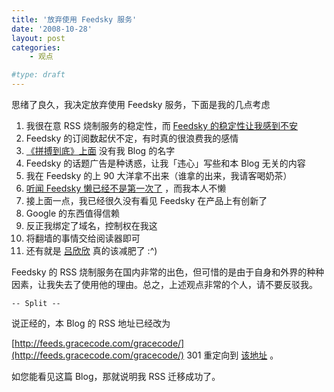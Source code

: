 ```yaml
---
title: '放弃使用 Feedsky 服务'
date: '2008-10-28'
layout: post
categories:
    - 观点

#type: draft
---
```


思绪了良久，我决定放弃使用 Feedsky 服务，下面是我的几点考虑

1. 我很在意 RSS 烧制服务的稳定性，而  [Feedsky 的稳定性让我感到不安]({{site.urls}}/posts/294/) 
2. Feedsky 的订阅数起伏不定，有时真的很浪费我的感情
3.  [《拼搏到底》上面]({{site.urls}}/posts/1119/) 没有我 Blog 的名字
4. Feedsky 的话题广告是种诱惑，让我「违心」写些和本 Blog 无关的内容
5. 我在 Feedsky 的上 90 大洋拿不出来（谁拿的出来，我请客喝奶茶）
6.  [听闻 Feedsky 懒已经不是第一次了](http://wangyueblog.com/2008/10/26/feedsky-trouble/) ，而我本人不懒
7. 接上面一点，我已经很久没有看见 Feedsky 在产品上有创新了
8. Google 的东西值得信赖
9. 反正我绑定了域名，控制权在我这
10. 将翻墙的事情交给阅读器即可
11. 还有就是  [吕欣欣](http://www.lvxinxin.com/)  真的该减肥了 :^)

Feedsky 的 RSS 烧制服务在国内非常的出色，但可惜的是由于自身和外界的种种因素，让我失去了使用他的理由。总之，上述观点非常的个人，请不要反驳我。

`-- Split --`

说正经的，本 Blog 的 RSS 地址已经改为

 [http://feeds.gracecode.com/gracecode/](http://feeds.gracecode.com/gracecode/)  301 重定向到 [该地址](http://feeds.gracecode.com/gracecode/) 。

如您能看见这篇 Blog，那就说明我 RSS 迁移成功了。

